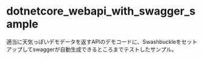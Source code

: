 # dotnetcore_webapi_with_swagger_sample
適当に天気っぽいデモデータを返すAPIのデモコードに、Swashbuckleをセットアップしてswaggerが自動生成できるところまでテストしたサンプル。
